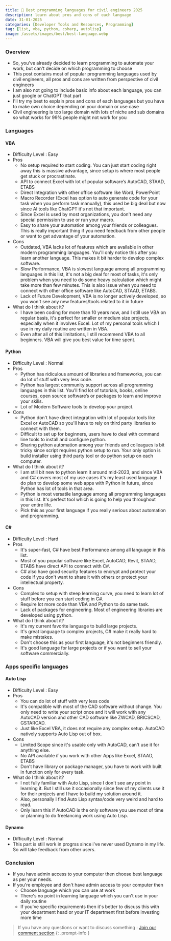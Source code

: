 ```yaml
---
title: 📖 Best programming languages for civil engineers 2025
description: learn about pros and cons of each language
date: 31-01-2025
categories: [Developer Tools and Resources, Programming]
tag: [list, vba, python, csharp, autolisp]
image: /assets/images/best/best-language.webp
---
```


### Overview
- So, you've already decided to learn programming to automate your work, but can't decide on which programming to choose
- This post contains most of popular programming languages used by civil engineers, all pros and cons are written from perspective of civil engineers
- I am also not going to include basic info about each language, you can just google or ChatGPT that part
- I'll try my best to explain pros and cons of each languages but you have to make own choice depending on your domain or use case
- Civil engineering is too large domain with lots of niche and sub domains so what works for 99% people might not work for you

### Languages

#### VBA
- Difficulty Level : Easy
- Pros
  - No setup required to start coding. You can just start coding right away this is massive advantage, since setup is where most people get stuck or procrastinate.
  - API to connect Excel with lot of popular software’s AutoCAD, STAAD, ETABS
  - Direct Integration with other office software like Word, PowerPoint
  - Macro Recorder (Excel has option to auto generate code for your task when you perform task manually), this used be big deal but now since AI tools like ChatGPT it's not that important.
  - Since Excel is used by most organizations, you don't need any special permission to use or run your macro. 
  - Easy to share your automation among your friends or colleagues. This is really important   thing if you need feedback from other people or want to get advantage of your automation.
- Cons
  - Outdated, VBA lacks lot of features which are available in other modern programming languages. You'll only notice this after you learn another language. This makes it bit harder to develop complex software. 
  - Slow Performance, VBA is slowest language among all programming languages in this list, it's not a big deal for most of tasks, it's only problem when you need to do some heavy calculation which might take more than few minutes. This is also issue when you need to connect with other office software like AutoCAD, STAAD, ETABS.
  - Lack of Future Development, VBA is no longer actively developed, so you won't see any new features/tools related to it in future
- What do I think about it?
  - I have been coding for more than 10 years now, and I still use VBA on regular basis, it's perfect for smaller or medium size projects, especially when it involves Excel. Lot of my personal tools which I use in my daily routine are written in VBA.
  - Even after all of this limitations, I still recommend VBA to all beginners. VBA will give you best value for time spent.
  
#### Python
- Difficulty Level : Normal
- Pros
  - Python has ridiculous amount of libraries and frameworks, you can do lot of stuff with very less code.
  - Python has largest community support across all programming languages in this list. You'll find lot of tutorials, books, online courses, open source software’s or packages to learn and improve your skills.
  - Lot of Modern Software tools to develop your project.
- Cons
  - Python don't have direct integration with lot of popular tools like Excel or AutoCAD so you'll have to rely on third party libraries to connect with them.
  - Difficult to set up for beginners, users have to deal with command line tools to install and configure python.
  - Sharing python automation among your friends and colleagues is bit tricky since script requires python setup to run. Your only option is build installer using third party tool or do python setup on each computer.
- What do I think about it?
  - I am still bit new to python learn it around mid-2023, and since VBA and C# covers most of my use cases it's my least used language. I do plan to develop some web apps with Python in future, since Python has lot of tools in that area.
  - Python is most versatile language among all programming languages in this list. It's perfect tool which is going to help you throughout your entire life.
  - Pick this as your first language if you really serious about automation and programming. 

#### C#
- Difficulty Level : Hard
- Pros
  - It's super-fast, C# have best Performance among all language in this list.
  - Most of you popular software like Excel, AutoCAD, Revit, STAAD, ETABS have direct API to connect with C#.
  - C# also have good security features to encrypt and protect your code if you don't want to share it with others or protect your intellectual property.
- Cons
  - Complex to setup with steep learning curve, you need to learn lot of stuff before you can start coding in C#.
  - Require lot more code than VBA and Python to do same task.
  - Lack of packages for engineering. Most of engineering libraries are developed using python.
- What do I think about it?
  - It's my current favorite language to build large projects. 
  - It's great language to complex projects, C# make it really hard to make mistakes. 
  - Don't choose this as your first language, it's not beginners friendly.
  - It's good language for large projects or if you want to sell your software commercially.

### Apps specific languages 

#### Auto Lisp
- Difficulty Level : Easy
- Pros
  - You can do lot of stuff with very less code
  - It's compatible with most of the CAD software without change. You only need to write your script once and it will work with any AutoCAD version and other CAD software like ZWCAD, BRICSCAD, GSTARCAD.
  - Just like Excel VBA, it does not require any complex setup. AutoCAD natively supports Auto Lisp out of box.
- Cons
  - Limited Scope since it's usable only with AutoCAD, can't use it for anything else.
  - No API available if you work with other Apps like Excel, STAAD, ETABS
  - Don't have library or package manager, you have to work with built in function only for every task.
- What do I think about it?
  - I not fully familiar with Auto Lisp, since I don't see any point in learning it. But I still use it occasionally since few of my clients use it for their projects and I have to build my solution around it.
  - Also, personally I find Auto Lisp syntax/code very weird and hard to read.
  - Only learn this if AutoCAD is the only software you use most of time or planning to do freelancing work using Auto Lisp. 

#### Dynamo
- Difficulty Level : Normal
- This part is still work in progrss since i've never used Dynamo in my life. So will take feedback from other users.

### Conclusion
- If you have admin access to your computer then choose best language as per your needs.
- If you're employee and don't have admin access to your computer then
  - Choose language which you can use at work
  - There's no point in learning language which you can't use in your daily routine
  - If you've specific requirements then it's better to discuss this with your department head or your IT department first before investing more time


> If you have any questions or want to discuss something : [Join our comment section](https://www.amazon.in)
{: .prompt-info }
